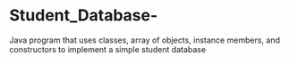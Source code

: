 # Student_Database-
Java program that uses classes, array of objects, instance members, and constructors to implement a simple student database
